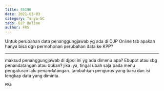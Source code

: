 ```yaml
---
title: 46190
date: 2021-03-03
category: Tanya-SC
tags: DJP Online
author: FRS
---
```


Untuk perubahan data penanggungjawab yg ada di DJP Online tsb apakah hanya bisa dgn permohonan perubahan data ke KPP?

---

maksud penanggungjawab di djpol ini yg ada dimenu apa? Ebupot atau sbg penandatangan atau bukan? jika iya, tingal ubah saja pada menu pengaturan lalu penandatangan. tambahkan pengurus yang baru dan isi lengkap data yang diminta.

`FRS`
